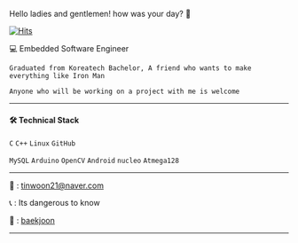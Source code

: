 
Hello ladies and gentlemen! how was your day? 👋


[![Hits](https://hits.seeyoufarm.com/api/count/incr/badge.svg?url=https%3A%2F%2Fgithub.com%2Ftinwoon&count_bg=%2379C83D&title_bg=%23555555&icon=&icon_color=%23E7E7E7&title=hits&edge_flat=false)](https://hits.seeyoufarm.com)

💻 Embedded Software Engineer

```Graduated from Koreatech Bachelor, A friend who wants to make everything like Iron Man```

```Anyone who will be working on a project with me is welcome```
 

---

#### 🛠 Technical Stack

`C` `C++` `Linux` `GitHub` 


`MySQL` `Arduino` `OpenCV` `Android` `nucleo` `Atmega128` 

---
💬 : tinwoon21@naver.com

📞 : Its dangerous to know

:bookmark_tabs:  : [baekjoon](https://www.acmicpc.net/user/2015136077)

---

<!--
**tinwoon/tinwoon** is a ✨ _special_ ✨ repository because its `README.md` (this file) appears on your GitHub profile.


Here are some ideas to get you started:



- 🔭 I’m currently working on ...
- 🌱 I’m currently learning ...
- 👯 I’m looking to collaborate on ...
- 🤔 I’m looking for help with ...
- 💬 Ask me about ...
- 📫 How to reach me: ...
- 😄 Pronouns: ...
- ⚡ Fun fact: ...
-->
